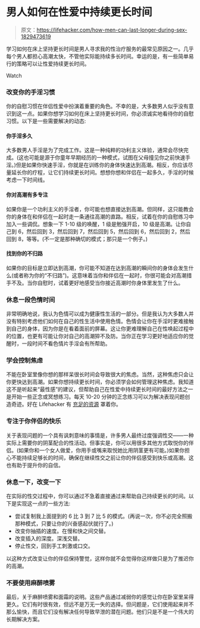 # 男人如何在性爱中持续更长时间

> 原文：<https://lifehacker.com/how-men-can-last-longer-during-sex-1829473619>

学习如何在床上坚持更长时间是男人寻求我的性治疗服务的最常见原因之一。几乎每个男人都担心高潮太快，不管他实际能持续多长时间。幸运的是，有一些简单易行的策略可以让性爱持续更长时间。

Watch

### 改变你的手淫习惯

你的自慰习惯在伴侣性爱中扮演着重要的角色。不幸的是，大多数男人似乎没有意识到这一点。如果你想学习如何在床上坚持更长时间，你必须诚实地看待你的自慰习惯。以下是一些需要解决的动态:

#### **你手淫多久**

大多数男人手淫是为了完成工作。这是一种纯粹的功利主义体验，通常会尽快完成。(这也可能是源于你童年早期经历的一种模式，试图在父母撞见你之前快速手淫。)但是如果你快速手淫，你就是在训练你的身体快速达到高潮。相反，你应该尽量延长你的疗程，让它们持续更长时间。想想你想和伴侣在一起多久，手淫的时候考虑一下时间线。

#### **你对高潮有多专注**

如果你是一个功利主义的手淫者，你可能也想直接达到高潮。但同样，这只能教会你的身体在和伴侣在一起时走一条通往高潮的直路。相反，试着在你的自慰练习中加入一些调侃。想象一下 1-10 级的唤醒，1 级是勉强开启，10 级是高潮。让你自己到 6，然后回到 3，然后回到 7，然后回到 5，然后回到 6，然后回到 2，然后回到 8，等等。(不一定是那种确切的模式；那只是一个例子。)

#### **找到你的不归路**

如果你的目标是立即达到高潮，你可能不知道在达到高潮的瞬间你的身体会发生什么(或者称为你的“不归路”)。这意味着当你和伴侣在一起时，你很可能会对高潮措手不及。当你自慰时，试着更好地感受当你接近高潮时你身体里发生了什么。

### 休息一段色情时间

非常明确地说，我认为色情可以成为健康性生活的一部分。但是我认为大多数人并没有特别考虑他们如何在自己的性生活中使用色情。色情会让你在手淫时更难接触到自己的身体，因为你是在看着面前的屏幕。这让你更难理解自己在性唤起过程中的位置，也更有可能让你对自己的高潮猝不及防。当你正在学习更好地适应你的觉醒时，一段时间不看色情片手淫会有所帮助。

### 学会控制焦虑

不能在卧室里像你想的那样呆很长时间会导致很大的焦虑。当然，这种焦虑只会让你更快达到高潮。如果你想持续更长时间，你必须学会如何管理这种焦虑。我知道这不是听起来“最性感”的建议，但帮助自己在性爱中持续更长时间的最好方法之一是开始一些正念或冥想练习。每天 10-20 分钟的正念练习可以为解决表现问题创造奇迹。好在 Lifehacker 有 [充足的资源](https://lifehacker.com/tag/mindfulness) 罩着你。

### 专注于你伴侣的快乐

关于表现问题的一个具有讽刺意味的事情是，许多男人最终过度强调性交——一种实际上需要你的阴茎配合的性活动。但事实是，你可以用很多其他方式取悦你的伴侣。(如果你和一个女人做爱，你用手或嘴来取悦她比用阴茎更有可能。)如果你担心不能持续足够长的时间，确保在继续性交之前让你的伴侣感受到快乐或高潮。这也有助于提升你的自信。

### 休息一下，改变一下

在实际的性交过程中，你可以通过不急着直接通过来帮助自己持续更长的时间。以下是实现这一点的一些方法:

*   尝试复制我上面提到的 6 比 3 到 7 比 5 的模式。(再说一次，你不必完全照搬那种模式，只要让你的兴奋感起伏就行了。)
*   改变你抽插的速度。在慢和快之间交替。
*   改变插入的深度。深浅交替。
*   停止性交，回到手工刺激或口交。

以这种方式改变让你的伴侣保持警觉，这样你就不会觉得你这样做只是为了推迟你的高潮。

### 不要使用麻醉喷雾

最后，关于麻醉喷雾和面霜的说明。这些产品通过减弱你的感觉让你在卧室里呆得更久。它们有时很有效，但远不是万无一失的选择。但问题是，它们使用起来并不那么愉快，而且它们没有解决任何导致早泄的潜在问题。他们只是不是一个伟大的长期解决方案。